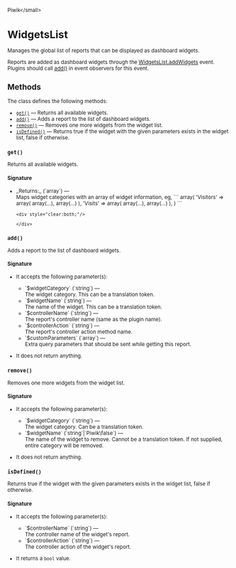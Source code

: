 <small>Piwik\</small>

WidgetsList
===========

Manages the global list of reports that can be displayed as dashboard widgets.

Reports are added as dashboard widgets through the [WidgetsList.addWidgets](/api-reference/hooks#widgetslistaddwidgets)
event. Plugins should call [add()](/api-reference/Piwik/WidgetsList#add) in event observers for this event.

Methods
-------

The class defines the following methods:

- [`get()`](#get) &mdash; Returns all available widgets.
- [`add()`](#add) &mdash; Adds a report to the list of dashboard widgets.
- [`remove()`](#remove) &mdash; Removes one more widgets from the widget list.
- [`isDefined()`](#isdefined) &mdash; Returns true if the widget with the given parameters exists in the widget list, false if otherwise.

<a name="get" id="get"></a>
<a name="get" id="get"></a>
### `get()`

Returns all available widgets.

#### Signature


<ul>
  <li>
    <div markdown="1" class="parameter">
    _Returns:_  (`array`) &mdash;
    <div markdown="1" class="param-desc">Maps widget categories with an array of widget information, eg, ``` array( 'Visitors' => array( array(...), array(...) ), 'Visits' => array( array(...), array(...) ), ) ```</div>

    <div style="clear:both;"/>

    </div>
  </li>
</ul>

<a name="add" id="add"></a>
<a name="add" id="add"></a>
### `add()`

Adds a report to the list of dashboard widgets.

#### Signature

-  It accepts the following parameter(s):

   <ul>
   <li>
      <div markdown="1" class="parameter">
      `$widgetCategory` (`string`) &mdash;

      <div markdown="1" class="param-desc"> The widget category. This can be a translation token.</div>

      <div style="clear:both;"/>

      </div>
   </li>
   <li>
      <div markdown="1" class="parameter">
      `$widgetName` (`string`) &mdash;

      <div markdown="1" class="param-desc"> The name of the widget. This can be a translation token.</div>

      <div style="clear:both;"/>

      </div>
   </li>
   <li>
      <div markdown="1" class="parameter">
      `$controllerName` (`string`) &mdash;

      <div markdown="1" class="param-desc"> The report's controller name (same as the plugin name).</div>

      <div style="clear:both;"/>

      </div>
   </li>
   <li>
      <div markdown="1" class="parameter">
      `$controllerAction` (`string`) &mdash;

      <div markdown="1" class="param-desc"> The report's controller action method name.</div>

      <div style="clear:both;"/>

      </div>
   </li>
   <li>
      <div markdown="1" class="parameter">
      `$customParameters` (`array`) &mdash;

      <div markdown="1" class="param-desc"> Extra query parameters that should be sent while getting this report.</div>

      <div style="clear:both;"/>

      </div>
   </li>
   </ul>
- It does not return anything.

<a name="remove" id="remove"></a>
<a name="remove" id="remove"></a>
### `remove()`

Removes one more widgets from the widget list.

#### Signature

-  It accepts the following parameter(s):

   <ul>
   <li>
      <div markdown="1" class="parameter">
      `$widgetCategory` (`string`) &mdash;

      <div markdown="1" class="param-desc"> The widget category. Can be a translation token.</div>

      <div style="clear:both;"/>

      </div>
   </li>
   <li>
      <div markdown="1" class="parameter">
      `$widgetName` (`string`|`Piwik\false`) &mdash;

      <div markdown="1" class="param-desc"> The name of the widget to remove. Cannot be a translation token. If not supplied, entire category will be removed.</div>

      <div style="clear:both;"/>

      </div>
   </li>
   </ul>
- It does not return anything.

<a name="isdefined" id="isdefined"></a>
<a name="isDefined" id="isDefined"></a>
### `isDefined()`

Returns true if the widget with the given parameters exists in the widget list, false if otherwise.

#### Signature

-  It accepts the following parameter(s):

   <ul>
   <li>
      <div markdown="1" class="parameter">
      `$controllerName` (`string`) &mdash;

      <div markdown="1" class="param-desc"> The controller name of the widget's report.</div>

      <div style="clear:both;"/>

      </div>
   </li>
   <li>
      <div markdown="1" class="parameter">
      `$controllerAction` (`string`) &mdash;

      <div markdown="1" class="param-desc"> The controller action of the widget's report.</div>

      <div style="clear:both;"/>

      </div>
   </li>
   </ul>
- It returns a `bool` value.


